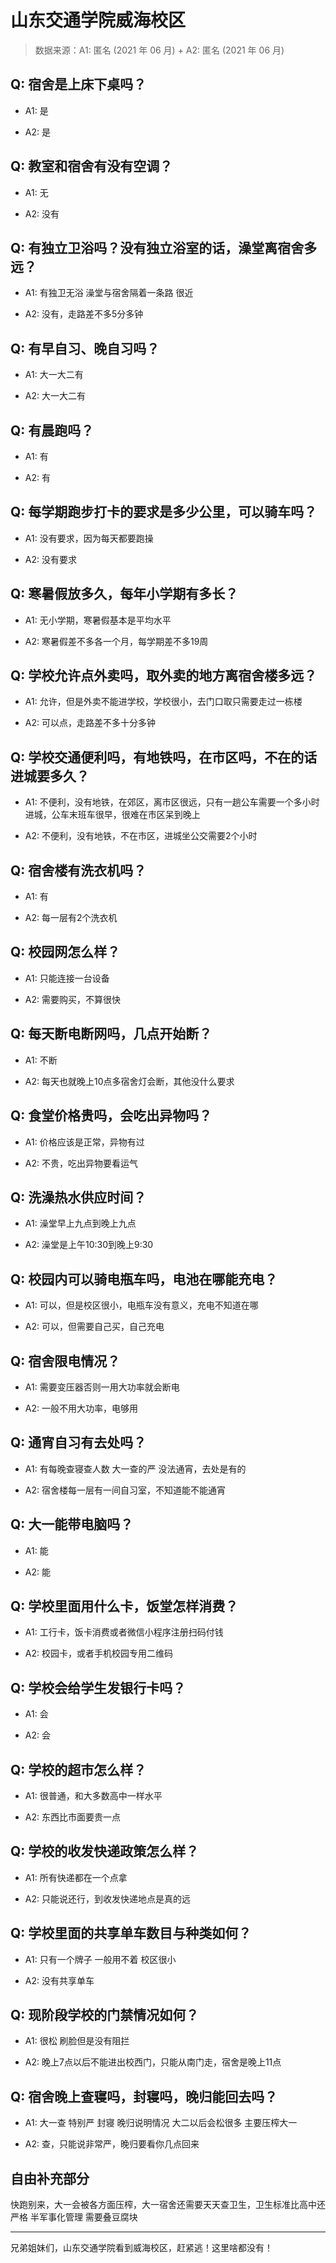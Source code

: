 # 山东交通学院威海校区

> 数据来源：A1: 匿名 (2021 年 06 月) + A2: 匿名 (2021 年 06 月)

## Q: 宿舍是上床下桌吗？

- A1: 是

- A2: 是

## Q: 教室和宿舍有没有空调？

- A1: 无

- A2: 没有

## Q: 有独立卫浴吗？没有独立浴室的话，澡堂离宿舍多远？

- A1: 有独卫无浴 澡堂与宿舍隔着一条路 很近

- A2: 没有，走路差不多5分多钟

## Q: 有早自习、晚自习吗？

- A1: 大一大二有

- A2: 大一大二有

## Q: 有晨跑吗？

- A1: 有

- A2: 有

## Q: 每学期跑步打卡的要求是多少公里，可以骑车吗？

- A1: 没有要求，因为每天都要跑操

- A2: 没有要求

## Q: 寒暑假放多久，每年小学期有多长？

- A1: 无小学期，寒暑假基本是平均水平

- A2: 寒暑假差不多各一个月，每学期差不多19周

## Q: 学校允许点外卖吗，取外卖的地方离宿舍楼多远？

- A1: 允许，但是外卖不能进学校，学校很小，去门口取只需要走过一栋楼

- A2: 可以点，走路差不多十分多钟

## Q: 学校交通便利吗，有地铁吗，在市区吗，不在的话进城要多久？

- A1: 不便利，没有地铁，在郊区，离市区很远，只有一趟公车需要一个多小时进城，公车末班车很早，很难在市区呆到晚上

- A2: 不便利，没有地铁，不在市区，进城坐公交需要2个小时

## Q: 宿舍楼有洗衣机吗？

- A1: 有

- A2: 每一层有2个洗衣机

## Q: 校园网怎么样？

- A1: 只能连接一台设备

- A2: 需要购买，不算很快

## Q: 每天断电断网吗，几点开始断？

- A1: 不断

- A2: 每天也就晚上10点多宿舍灯会断，其他没什么要求

## Q: 食堂价格贵吗，会吃出异物吗？

- A1: 价格应该是正常，异物有过

- A2: 不贵，吃出异物要看运气

## Q: 洗澡热水供应时间？

- A1: 澡堂早上九点到晚上九点

- A2: 澡堂是上午10:30到晚上9:30

## Q: 校园内可以骑电瓶车吗，电池在哪能充电？

- A1: 可以，但是校区很小，电瓶车没有意义，充电不知道在哪

- A2: 可以，但需要自己买，自己充电

## Q: 宿舍限电情况？

- A1: 需要变压器否则一用大功率就会断电

- A2: 一般不用大功率，电够用

## Q: 通宵自习有去处吗？

- A1: 有每晚查寝查人数  大一查的严 没法通宵，去处是有的

- A2: 宿舍楼每一层有一间自习室，不知道能不能通宵

## Q: 大一能带电脑吗？

- A1: 能

- A2: 能

## Q: 学校里面用什么卡，饭堂怎样消费？

- A1: 工行卡，饭卡消费或者微信小程序注册扫码付钱

- A2: 校园卡，或者手机校园专用二维码

## Q: 学校会给学生发银行卡吗？

- A1: 会

- A2: 会

## Q: 学校的超市怎么样？

- A1: 很普通，和大多数高中一样水平

- A2: 东西比市面要贵一点

## Q: 学校的收发快递政策怎么样？

- A1: 所有快递都在一个点拿

- A2: 只能说还行，到收发快递地点是真的远

## Q: 学校里面的共享单车数目与种类如何？

- A1: 只有一个牌子 一般用不着 校区很小

- A2: 没有共享单车

## Q: 现阶段学校的门禁情况如何？

- A1: 很松 刷脸但是没有阻拦

- A2: 晚上7点以后不能进出校西门，只能从南门走，宿舍是晚上11点

## Q: 宿舍晚上查寝吗，封寝吗，晚归能回去吗？

- A1: 大一查 特别严 封寝  晚归说明情况  大二以后会松很多 主要压榨大一

- A2: 查，只能说非常严，晚归要看你几点回来

## 自由补充部分

快跑别来，大一会被各方面压榨，大一宿舍还需要天天查卫生，卫生标准比高中还严格 半军事化管理  需要叠豆腐块

***

兄弟姐妹们，山东交通学院看到威海校区，赶紧逃！这里啥都没有！